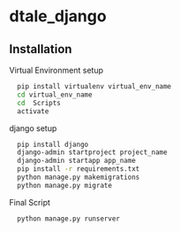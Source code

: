 # dtale_django

## Installation


Virtual Environment setup
```bash
  pip install virtualenv virtual_env_name
  cd virtual_env_name
  cd  Scripts
  activate
  ```

django setup
```bash
  pip install django
  django-admin startproject project_name
  django-admin startapp app_name
  pip install -r requirements.txt
  python manage.py makemigrations
  python manage.py migrate
```

Final Script
```bash
  python manage.py runserver

  ```
